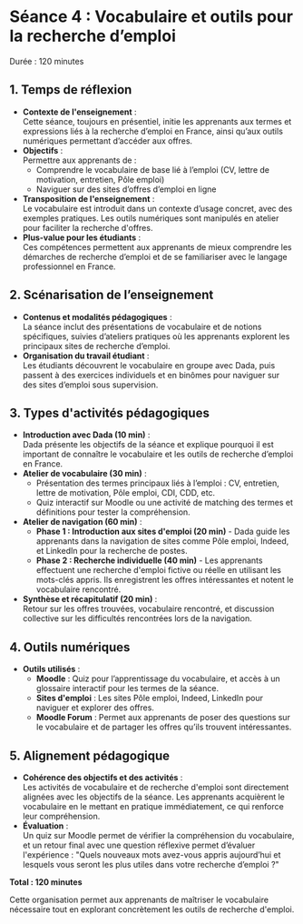 # Séance 4 : Vocabulaire et outils pour la recherche d’emploi
Durée : 120 minutes

## 1. Temps de réflexion
- **Contexte de l'enseignement** :<br>
Cette séance, toujours en présentiel, initie les apprenants aux termes et expressions liés à la recherche d’emploi en France, ainsi qu’aux outils numériques permettant d’accéder aux offres.
- **Objectifs** :<br>
Permettre aux apprenants de :
  - Comprendre le vocabulaire de base lié à l’emploi (CV, lettre de motivation, entretien, Pôle emploi)
  - Naviguer sur des sites d’offres d’emploi en ligne
- **Transposition de l'enseignement** :<br>
Le vocabulaire est introduit dans un contexte d’usage concret, avec des exemples pratiques. Les outils numériques sont manipulés en atelier pour faciliter la recherche d'offres.
- **Plus-value pour les étudiants** :<br>
Ces compétences permettent aux apprenants de mieux comprendre les démarches de recherche d’emploi et de se familiariser avec le langage professionnel en France.

## 2. Scénarisation de l’enseignement
- **Contenus et modalités pédagogiques** :<br>
La séance inclut des présentations de vocabulaire et de notions spécifiques, suivies d’ateliers pratiques où les apprenants explorent les principaux sites de recherche d’emploi.
- **Organisation du travail étudiant** :<br>
Les étudiants découvrent le vocabulaire en groupe avec Dada, puis passent à des exercices individuels et en binômes pour naviguer sur des sites d’emploi sous supervision.

## 3. Types d'activités pédagogiques
- **Introduction avec Dada (10 min)** :<br>
Dada présente les objectifs de la séance et explique pourquoi il est important de connaître le vocabulaire et les outils de recherche d’emploi en France.
- **Atelier de vocabulaire (30 min)** :
  - Présentation des termes principaux liés à l’emploi : CV, entretien, lettre de motivation, Pôle emploi, CDI, CDD, etc.
  - Quiz interactif sur Moodle ou une activité de matching des termes et définitions pour tester la compréhension.
- **Atelier de navigation (60 min)** :
  - **Phase 1 : Introduction aux sites d'emploi (20 min)** - Dada guide les apprenants dans la navigation de sites comme Pôle emploi, Indeed, et LinkedIn pour la recherche de postes.
  - **Phase 2 : Recherche individuelle (40 min)** - Les apprenants effectuent une recherche d'emploi fictive ou réelle en utilisant les mots-clés appris. Ils enregistrent les offres intéressantes et notent le vocabulaire rencontré.
- **Synthèse et récapitulatif (20 min)** :<br>
Retour sur les offres trouvées, vocabulaire rencontré, et discussion collective sur les difficultés rencontrées lors de la navigation.

## 4. Outils numériques
- **Outils utilisés** :
  - **Moodle** : Quiz pour l’apprentissage du vocabulaire, et accès à un glossaire interactif pour les termes de la séance.
  - **Sites d'emploi** : Les sites Pôle emploi, Indeed, LinkedIn pour naviguer et explorer des offres.
  - **Moodle Forum** : Permet aux apprenants de poser des questions sur le vocabulaire et de partager les offres qu’ils trouvent intéressantes.

## 5. Alignement pédagogique
- **Cohérence des objectifs et des activités** :<br>
Les activités de vocabulaire et de recherche d'emploi sont directement alignées avec les objectifs de la séance. Les apprenants acquièrent le vocabulaire en le mettant en pratique immédiatement, ce qui renforce leur compréhension.
- **Évaluation** :<br>
Un quiz sur Moodle permet de vérifier la compréhension du vocabulaire, et un retour final avec une question réflexive permet d’évaluer l'expérience : "Quels nouveaux mots avez-vous appris aujourd’hui et lesquels vous seront les plus utiles dans votre recherche d’emploi ?"

__Total : 120 minutes__

Cette organisation permet aux apprenants de maîtriser le vocabulaire nécessaire tout en explorant concrètement les outils de recherche d'emploi.